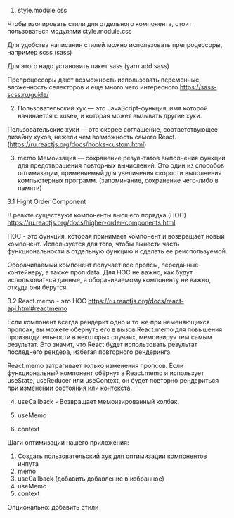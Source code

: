 1. style.module.css

Чтобы изолировать стили для отдельного компонента, стоит пользоваться модулями style.module.css

Для удобства написания стилей можно использовать препроцессоры, например scss (sass)

Для этого надо установить пакет sass (yarn add sass)

Препроцессоры дают возможность использовать переменные, вложенность селекторов и еще много чего интересного
https://sass-scss.ru/guide/

2. Пользовательский хук — это JavaScript-функция, имя которой начинается с «use», и которая может вызывать другие хуки.

Пользовательские хуки — это скорее соглашение, соответствующее дизайну хуков, нежели чем возможность самого React. (https://ru.reactjs.org/docs/hooks-custom.html)

3. memo
   Мемоизация — сохранение результатов выполнения функций для предотвращения повторных вычислений. Это один из способов оптимизации, применяемый для увеличения скорости выполнения компьютерных программ.
   (запоминание, сохранение чего-либо в памяти)

3.1 Hight Order Component

В реакте существуют компоненты высшего порядка (HOC)
https://ru.reactjs.org/docs/higher-order-components.html

HOC - это функция, которая принимает компонент и возвращает новый компонент.
Используется для того, чтобы вынести часть функциональности в отдельную функцию и сделать ее реиспользуемой.

Оборачиваемый компонент получает все пропсы, переданные контейнеру, а также проп data. Для HOC не важно, как будут использоваться данные, а оборачиваемому компоненту не важно, откуда они берутся.

3.2 React.memo - это HOC
https://ru.reactjs.org/docs/react-api.html#reactmemo

Если компонент всегда рендерит одно и то же при неменяющихся пропсах, вы можете обернуть его в вызов React.memo для повышения производительности в некоторых случаях, мемоизируя тем самым результат. Это значит, что React будет использовать результат последнего рендера, избегая повторного рендеринга.

React.memo затрагивает только изменения пропсов. Если функциональный компонент обёрнут в React.memo и использует useState, useReducer или useContext, он будет повторно рендериться при изменении состояния или контекста.

4. useCallback - Возвращает мемоизированный колбэк.

5. useMemo

6. context

Шаги оптимизации нашего приложения:

1. Создать пользовательский хук для оптимизации компонентов инпута
2. memo
3. useCallback (добавить добавление в избранное)
4. useMemo
5. context

Опционально: добавить стили
